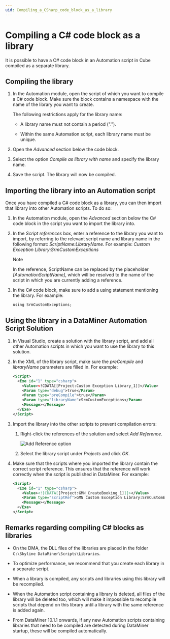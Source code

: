 ```yaml
---
uid: Compiling_a_CSharp_code_block_as_a_library
---
```


# Compiling a C# code block as a library

It is possible to have a C# code block in an Automation script in Cube compiled as a separate library.

## Compiling the library

1. In the Automation module, open the script of which you want to compile a C# code block. Make sure the block contains a namespace with the name of the library you want to create.

   The following restrictions apply for the library name:

   - A library name must not contain a period (".").

   - Within the same Automation script, each library name must be unique.

1. Open the *Advanced* section below the code block.

1. Select the option *Compile as library with name* and specify the library name.

1. Save the script. The library will now be compiled.

## Importing the library into an Automation script

Once you have compiled a C# code block as a library, you can then import that library into other Automation scripts. To do so:

1. In the Automation module, open the *Advanced* section below the C# code block in the script you want to import the library into.

1. In the *Script references* box, enter a reference to the library you want to import, by referring to the relevant script name and library name in the following format: *ScriptName:LibraryName*. For example: *Custom Exception Library:SrmCustomExceptions*

   > [!NOTE]
   > In the reference, ScriptName can be replaced by the placeholder *\[AutomationScriptName\]*, which will be resolved to the name of the script in which you are currently adding a reference.

1. In the C# code block, make sure to add a using statement mentioning the library. For example:

   ```txt
   using SrmCustomExceptions;
   ```

## Using the library in a DataMiner Automation Script Solution

1. In Visual Studio, create a solution with the library script, and add all other Automation scripts in which you want to use the library to this solution.

1. In the XML of the library script, make sure the *preCompile* and *libraryName* parameters are filled in. For example:

   ```xml
   <Script>
     <Exe id="1" type="csharp">
       <Value><!CDATA[[Project:Custom Exception Library_1]]</Value>
       <Param type="debug">true</Param>
       <Param type="preCompile">true</Param>
       <Param type="libraryName">SrmCustomExceptions</Param>
       <Message></Message>
     </Exe>
   </Script>
   ```

1. Import the library into the other scripts to prevent compilation errors:

   1. Right-click the references of the solution and select *Add Reference*.

      ![Add Reference option](~/user-guide/images/AutomationAddReference.png)

   1. Select the library script under *Projects* and click *OK*.

1. Make sure that the scripts where you imported the library contain the correct script reference. This ensures that the reference will work correctly when the script is published in DataMiner. For example:

   ```xml
   <Script>
     <Exe id="1" type="csharp">
       <Value><![CDATA[[Project:GMN_CreateBooking_1]]]></Value>
       <Param type="scriptRef">GMN Custom Exception Library:SrmCustomExceptions</Param>
       <Message></Message>
     </Exe>
   </Script>
   ```

## Remarks regarding compiling C# blocks as libraries

- On the DMA, the DLL files of the libraries are placed in the folder `C:\Skyline DataMiner\Scripts\Libraries`.

- To optimize performance, we recommend that you create each library in a separate script.

- When a library is compiled, any scripts and libraries using this library will be recompiled.

- When the Automation script containing a library is deleted, all files of the library will be deleted too, which will make it impossible to recompile scripts that depend on this library until a library with the same reference is added again.

- From DataMiner 10.1.1 onwards, if any new Automation scripts containing libraries that need to be compiled are detected during DataMiner startup, these will be compiled automatically.
